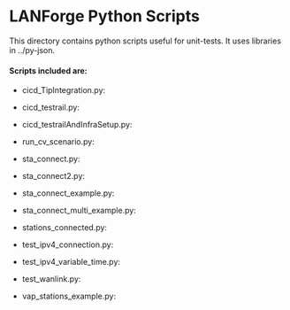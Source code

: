 # LANForge Python Scripts 
This directory contains python scripts useful for unit-tests.  It uses
libraries in ../py-json.

#### Scripts included are: 



* cicd_TipIntegration.py:

* cicd_testrail.py:

* cicd_testrailAndInfraSetup.py:

* run_cv_scenario.py:

* sta_connect.py:

* sta_connect2.py:

* sta_connect_example.py:

* sta_connect_multi_example.py:

* stations_connected.py:

* test_ipv4_connection.py:

* test_ipv4_variable_time.py:

* test_wanlink.py:

* vap_stations_example.py:
 


